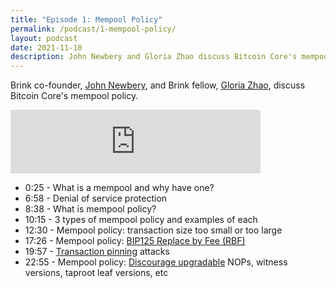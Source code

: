 ```yaml
---
title: "Episode 1: Mempool Policy"
permalink: /podcast/1-mempool-policy/
layout: podcast
date: 2021-11-10
description: John Newbery and Gloria Zhao discuss Bitcoin Core's mempool policy.
---
```


Brink co-founder, [John Newbery][], and Brink fellow, [Gloria Zhao][], discuss Bitcoin Core's mempool policy.

<iframe src="https://anchor.fm/bitcoinbrink/embed/episodes/Mempool-Policy-e182ul0" height="102px" width="400px" frameborder="0" scrolling="no"></iframe>

* 0:25 - What is a mempool and why have one?
* 6:58 - Denial of service protection
* 8:38 - What is mempool policy?
* 10:15 - 3 types of mempool policy and examples of each
* 12:30 - Mempool policy: transaction size too small or too large
* 17:26 - Mempool policy: [BIP125 Replace by Fee (RBF)][rbf]
* 19:57 - [Transaction pinning][optech pinning] attacks
* 22:55 - Mempool policy: [Discourage upgradable][bitcoin core 5000] NOPs, witness versions, taproot leaf versions, etc

[John Newbery]: https://twitter.com/jfnewbery
[Gloria Zhao]: https://twitter.com/glozow
[rbf]: https://bitcoinops.org/en/topics/replace-by-fee/
[optech pinning]: https://bitcoinops.org/en/topics/transaction-pinning/
[bitcoin core 5000]: https://github.com/bitcoin/bitcoin/pull/5000